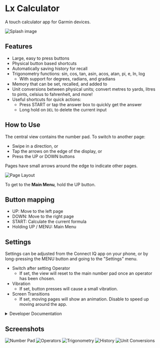 # Lx Calculator

A touch calculator app for Garmin devices.

![Splash image](misc/images/splash_picture.png)

## Features

- Large, easy to press buttons
- Physical button based shortcuts
- Automatically saving history for recall
- Trigonometry functions: sin, cos, tan, asin, acos, atan, pi, e, ln, log
  - With support for degrees, radians, and gradians
- Memory that can be set, recalled, and added to
- Unit conversions between physical units; convert metres to yards, litres to
  pints, celsius to fahrenheit, and more!
- Useful shortcuts for quick actions:
  - Press START or tap the answer box to quickly get the answer
  - Long hold on `DEL` to delete the current input

## How to Use

The central view contains the number pad. To switch to another page:

- Swipe in a direction, or
- Tap the arrows on the edge of the display, or
- Press the UP or DOWN buttons

Pages have small arrows around the edge to indicate other pages.

![Page Layout](misc/images/page_layout.png)

To get to the **Main Menu**, hold the UP button.

## Button mapping

- UP: Move to the left page
- DOWN: Move to the right page
- START: Calculate the current formula
- Holding UP / MENU: Main Menu

## Settings

Settings can be adjusted from the Connect IQ app on your phone, or by
long-pressing the MENU button and going to the "Settings" menu.

- Switch after setting Operator
    - If set, the view will reset to the main number pad once an operator has
      been chosen.
- Vibration
    - If set, button presses will cause a small vibration.
- Screen Transitions
    - If set, moving pages will show an animation. Disable to speed up moving
      around the app.

<details>
<summary>Developer Documentation</summary>

## Preparing a release

To perform a release:

- Create an entry in [CHANGELOG.md](CHANGELOG.md) under the next version
- Update README.md with features / screenshots
- Update the version number for `AppVersion` in
  [resources/strings.xml](resources/strings.xml).
- Commit with `Version x.x.x`
- Tag that commit as `vx.x.x`

## Creating screenshots

- Use the latest Fenix X watch in the simulator
- Screenshot with an external program (to capture the border as well)
- Using GIMP:
  1. Create a selection around the 280x280 pixels of the screen
  2. Grow the selection by 70 pixels
  3. Using the Fuzzy Select Tool
    - Antialiasing enabled
    - Feather edges set to `2.0`
    - Threshold set to `50`
  4. Remove the white exterior
</details>

## Screenshots

![Number Pad](misc/screenshots/1.png)
![Operators](misc/screenshots/2.png)
![Trigonometry](misc/screenshots/3.png)
![History](misc/screenshots/4.png)
![Unit Conversions](misc/screenshots/5.png)

